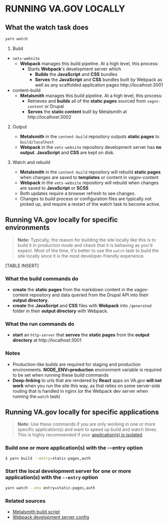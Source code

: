 # RUNNING VA.GOV LOCALLY
## What the watch task does
```bash
yarn watch
```
1. Build
  - `vets-website`
    - **Webpack** manages this build pipeline. At a high level, this process:
      - Starts **Webpack**'s development server which
        - **Builds** the **JavaScript** and **CSS** bundles
        - **Serves** the **JavaScript** and **CSS** bundles built by Webpack as well as any scaffolded application pages http://localhost:3001
  - content-build
    - **Metalsmith** manages this build pipeline. At a high level, this process:
      - Retrieves and **builds** all of the **static pages** sourced from `vagov-content` or Drupal
      - **Serves** the **static content** built by Metalsmith at http://localhost:3002
     
2. Output
   - **Metalsmith** in the `content-build` repository outputs **static pages** to `build/localhost`
   - **Webpack** in the `vets-website` repository development server has **no output**. **JavaScript** and **CSS** are kept on disk.

3. Watch and rebuild
   - **Metalsmith** in the `content-build` repository will rebuild **static pages** when changes are saved to **templates** or content in vagov-content
   - **Webpack** in the `vets-website` repository will rebuild when changes are saved to **JavaScript** or **SCSS**
   - Both updates require a browser refresh to see changes.
   - Changes to build process or configuration files are typically not picked up, and require a restart of the watch task to become active.
## Running VA.gov locally for specific environments
> **Note:** Typically, the reason for building the site locally like this is to build it in production mode and check that it is behaving as you'd expect. Most of the time, it's better to use the `watch` task to build the site locally since it is the most developer-friendly experience.

[TABLE INSERT]

### What the build commands do
- **create** the **static pages** from the markdown content in the vagov-content repository and data queried from the Drupal API into their **output directory**.
- **create** the **JavaScript** and **CSS** files with **Webpack** into `/generated` folder in their **output directory** with Webpack.
### What the run commands do
- **start** an `http-server` that **serves** the **static pages** from the **output directory** at http://localhost:3001
### Notes
- Production-like builds are required for staging and production environments. **NODE_ENV=production** environment variable is required to be set when running these build commands
- **Deep-linking** to urls that are rendered by **React** apps on VA.gov **will not work** when you run the site this way, as that relies on some server-side routing that is handled in nginx (or the Webpack dev server when running the `watch` task)
## Running VA.gov locally for specific applications
> **Note:** Use these commands if you are only working in one or more specific application(s) and want to speed up build and watch times. This is highly recommended if your [application(s) is isolated](https://depo-platform-documentation.scrollhelp.site/developer-docs/isolated-application-builds).
### Build one or more application(s) with the --entry option
```sh
$ yarn build --entry=static-pages,auth
```
### Start the local development server for one or more application(s) with the `--entry` option
```sh
yarn watch --env entry=static-pages,auth
```
### Related sources
- [Metalsmith build script](https://github.com/department-of-veterans-affairs/content-build/tree/main/src/site/stages/build)
- [Webpack development server config](https://github.com/department-of-veterans-affairs/vets-website/blob/main/config/webpack.dev.config.js)

